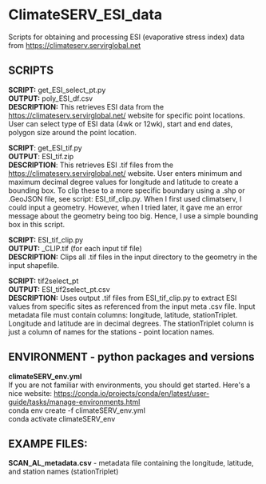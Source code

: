 # ClimateSERV_ESI_data
Scripts for obtaining and processing ESI (evaporative stress index) data from https://climateserv.servirglobal.net  
  
## SCRIPTS  
**SCRIPT:** get_ESI_select_pt.py  
**OUTPUT:** poly_ESI_df.csv  
**DESCRIPTION:** This retrieves ESI data from the https://climateserv.servirglobal.net/ website for specific point locations. User can select type of ESI data (4wk or 12wk), start and end dates, polygon size around the point location.  
  
**SCRIPT**: get_ESI_tif.py  
**OUTPUT**: ESI_tif.zip  
**DESCRIPTION**: This retrieves ESI .tif files from the https://climateserv.servirglobal.net/ website. User enters minimum and maximum decimal degree values for longitude and latitude to create a bounding box. To clip these to a more specific boundary using a .shp or .GeoJSON file, see script: ESI_tif_clip.py. When I first used climatserv, I could input a geometry. However, when I tried later, it gave me an error message about the geometry being too big. Hence, I use a simple bounding box in this script.  
  
**SCRIPT:** ESI_tif_clip.py  
**OUTPUT:** <date>_CLIP.tif (for each input tif file)  
**DESCRIPTION:** Clips all .tif files in the input directory to the geometry in the input shapefile.  
  
**SCRIPT:** tif2select_pt  
**OUTPUT:** ESI_tif2select_pt.csv  
**DESCRIPTION:** Uses output .tif files from ESI_tif_clip.py to extract ESI values from specific sites as referenced from the input meta .csv file. Input metadata file must contain columns: longitude, latitude, stationTriplet. Longitude and latitude are in decimal degrees. The stationTriplet column is just a column of names for the stations - point location names.  
  
  
## ENVIRONMENT - python packages and versions  
**climateSERV_env.yml**  
If you are not familiar with environments, you should get started. Here's a nice website: https://conda.io/projects/conda/en/latest/user-guide/tasks/manage-environments.html  
conda env create -f climateSERV_env.yml  
conda activate climateSERV_env  
  
  
## EXAMPE FILES:  
**SCAN_AL_metadata.csv** - metadata file containing the longitude, latitude, and station names (stationTriplet)  
  

